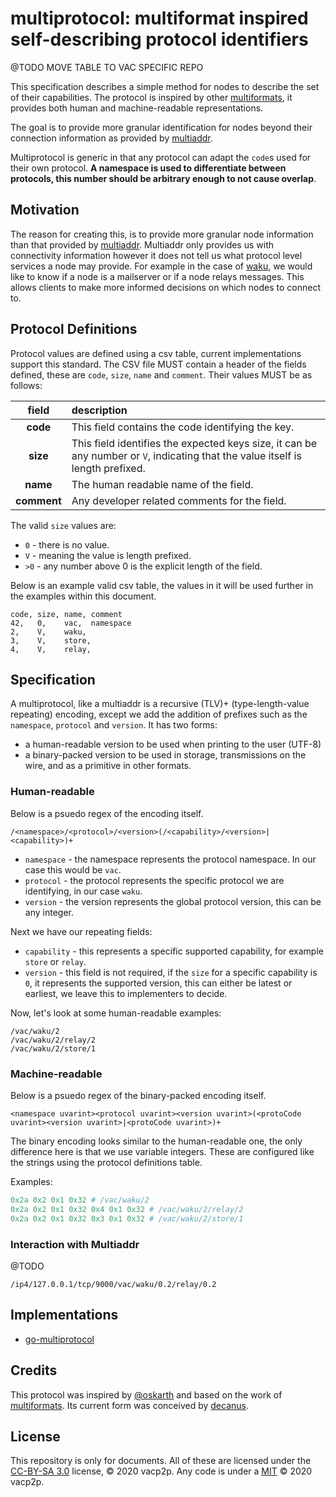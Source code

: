 # multiprotocol: multiformat inspired self-describing protocol identifiers

@TODO MOVE TABLE TO VAC SPECIFIC REPO

This specification describes a simple method for nodes to describe the set of their capabilities.
The protocol is inspired by other [multiformats](https://multiformats.io/), it provides both human and machine-readable
representations.

The goal is to provide more granular identification for nodes beyond their connection information as provided by
[multiaddr](https://github.com/multiformats/multiaddr). 

Multiprotocol is generic in that any protocol can adapt the `code`s used for their own protocol.
**A namespace is used to differentiate between protocols, this number should be arbitrary enough to not cause overlap**.

<!--
This repository contains the [multiprotocol definition](./multiprotocol.csv) used by [vac](https://vac.dev), 
the [go implementation](https://github.com/vacp2p/go-multiprotocol) however is generic and therefore anyone can implement their own table.
-->

## Motivation

The reason for creating this, is to provide more granular node information than that provided by [multiaddr](https://github.com/multiformats/multiaddr).
Multiaddr only provides us with connectivity information however it does not tell us what protocol level services
a node may provide. For example in the case of [waku](https://specs.vac.dev/specs/waku/waku.html), we would like to 
know if a node is a mailserver or if a node relays messages. This allows clients to make more informed decisions on
which nodes to connect to.

## Protocol Definitions

Protocol values are defined using a csv table, current implementations support this standard. 
The CSV file MUST contain a header of the fields defined, these are `code`, `size`, `name` and `comment`.
Their values MUST be as follows:

| field       | description                                                                                                                     |
| :---------: | :------------------------------------------------------------------------------------------------------------------------------ |
| **code**    | This field contains the code identifying the key.                                                                               |
| **size**    | This field identifies the expected keys size, it can be any number or `V`, indicating that the value itself is length prefixed. |
| **name**    | The human readable name of the field.                                                                                           |
| **comment** | Any developer related comments for the field.                                                                                   |

The valid `size` values are:
 - `0` - there is no value.
 - `V` - meaning the value is length prefixed.
 - `>0` - any number above 0 is the explicit length of the field.

Below is an example valid csv table, the values in it will be used further in the examples within this document.

```csv
code, size, name, comment
42,   0,    vac,  namespace
2,    V,    waku,
3,    V,    store,
4,    V,    relay, 
```

## Specification

A multiprotocol, like a multiaddr is a recursive (TLV)+ (type-length-value repeating) encoding, 
except we add the addition of prefixes such as the `namespace`, `protocol` and `version`. It has two forms:
  - a human-readable version to be used when printing to the user (UTF-8)
  - a binary-packed version to be used in storage, transmissions on the wire, and as a primitive in other formats.
  
### Human-readable

Below is a psuedo regex of the encoding itself.

```regexp
/<namespace>/<protocol>/<version>(/<capability>/<version>|<capability>)+
```

 - `namespace` - the namespace represents the protocol namespace. In our case this would be `vac`.
 - `protocol` - the protocol represents the specific protocol we are identifying, in our case `waku`.
 - `version` - the version represents the global protocol version, this can be any integer.

Next we have our repeating fields:

 - `capability` - this represents a specific supported capability, for example `store` or `relay`.
 - `version` - this field is not required, if the `size` for a specific capability is `0`, it represents the supported version,
 this can either be latest or earliest, we leave this to implementers to decide.

Now, let's look at some human-readable examples:

```
/vac/waku/2
/vac/waku/2/relay/2
/vac/waku/2/store/1
```

### Machine-readable

Below is a psuedo regex of the binary-packed encoding itself.

```regexp
<namespace uvarint><protocol uvarint><version uvarint>(<protoCode uvarint><version uvarint>|<protoCode uvarint>)+
```

The binary encoding looks similar to the human-readable one, the only difference here is that we use variable integers.
These are configured like the strings using the protocol definitions table.

Examples:

```python
0x2a 0x2 0x1 0x32 # /vac/waku/2
0x2a 0x2 0x1 0x32 0x4 0x1 0x32 # /vac/waku/2/relay/2
0x2a 0x2 0x1 0x32 0x3 0x1 0x32 # /vac/waku/2/store/1
```

### Interaction with Multiaddr

@TODO

```
/ip4/127.0.0.1/tcp/9000/vac/waku/0.2/relay/0.2
```

## Implementations

 - [go-multiprotocol](https://github.com/vacp2p/go-multiprotocol)
 
## Credits

This protocol was inspired by [@oskarth](https://github.com/oskarth) and based on the work of [multiformats](https://github.com/multiformats).
Its current form was conceived by [decanus](https://github.com/decanus).

## License

This repository is only for documents. All of these are licensed under the [CC-BY-SA 3.0](https://ipfs.io/ipfs/QmVreNvKsQmQZ83T86cWSjPu2vR3yZHGPm5jnxFuunEB9u) license, © 2020 vacp2p. Any code is under a [MIT](LICENSE) © 2020 vacp2p.
